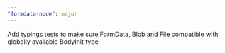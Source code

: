 ```yaml
---
"formdata-node": major
---
```


Add typings tests to make sure FormData, Blob and File compatible with globally available BodyInit type
